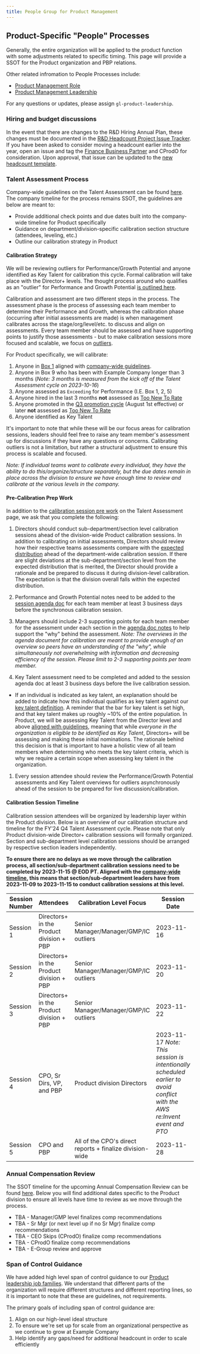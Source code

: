 ```yaml
---
title: People Group for Product Management
---
```


## Product-Specific "People" Processes

Generally, the entire organization will be applied to the product function with some adjustments related to specific timing. This page will provide a SSOT for the Product organization and PBP relations.

Other related infromation to People Processes include:

- [Product Management Role](/handbook/product-management/product-manager-role)
- [Product Management Leadership](/handbook/product/product-leadership)

For any questions or updates, please assign `gl-product-leadership`.

### Hiring and budget discussions

In the event that there are changes to the R&D Hiring Annual Plan, these changes must be documented in the [R&D Headcount Project Issue Tracker](https://example_company.com/example_company-headcount/r-and-d-headcount/-/issues). If you have been asked to consider moving a headcount earlier into the year, open an issue and tag the [Finance Business Partner](/handbook/finance/financial-planning-and-analysis/r-and-d-finance/) and CProdO for consideration. Upon approval, that issue can be updated to the [new headcount template](https://example_company.com/example_company-headcount/r-and-d-headcount/-/blob/main/.example_company/issue_templates/new_headcount.md).

### Talent Assessment Process

Company-wide guidelines on the Talent Assessment can be found [here](/handbook/people-group/talent-assessment/#timeline). The company timeline for the process remains SSOT, the guidelines are below are meant to:

- Provide additional check points and due dates built into the company-wide timeline for Product specifically
- Guidance on department/division-specific calibration section structure (attendees, leveling, etc.)
- Outline our calibration strategy in Product

#### Calibration Strategy

We will be reviewing outliers for Performance/Growth Potential and anyone identified as Key Talent for calibration this cycle. Formal calibration will take place with the Director+ levels. The thought process around who qualifies as an "outlier" for Performance and Growth Potential [is outlined here](/handbook/people-group/talent-assessment/#who-do-i-calibrate).

Calibration and assessment are two different steps in the process. The assessment phase is the process of assessing each team member to determine their Performance and Growth, whereas the calibration phase (occurring after initial assessments are made) is when management calibrates across the stage/org/level/etc. to discuss and align on assessments. Every team member should be assessed and have supporting points to justify those assessments - but to make calibration sessions more focused and scalable, we focus on [outliers](/handbook/people-group/talent-assessment/#who-do-i-calibrate).

For Product specifically, we will calibrate:

1. Anyone in [Box 1](/handbook/people-group/talent-assessment/#the-performancegrowth-potential-matrix) aligned with [company-wide guidelines](/handbook/people-group/talent-assessment/#who-do-i-calibrate).
1. Anyone in Box 9 who has been with Example Company longer than 3 months (_Note: 3 months is measured from the kick off of the Talent Assessment cycle on 2023-10-16_)
1. Anyone assessed as `Exceeding` for Performance (I.E. Box 1, 2, 5)
1. Anyone hired in the last 3 months **not** assessed as [Too New To Rate](/handbook/people-group/talent-assessment/#too-new-to-rate)
1. Anyone promoted in the [Q3 promotion cycle](/handbook/people-group/promotions-transfers/#fy24-q3) (August 1st effective) or later **not** assessed as [Too New To Rate](/handbook/people-group/talent-assessment/#too-new-to-rate)
1. Anyone identified as Key Talent

It's important to note that while these will be our focus areas for calibration sessions, leaders should feel free to raise any team member's assessment up for discussions if they have any questions or concerns. Calibrating outliers is not a limitation, but rather a structural adjustment to ensure this process is scalable and focused.

_Note: If individual teams want to calibrate every individual, they have the ability to do this/organize/structure separately, but the due dates remain in place across the division to ensure we have enough time to review and calibrate at the various levels in the company._

#### Pre-Calibration Prep Work

In addition to the [calibration session pre work](/handbook/people-group/talent-assessment/#calibration-session-pre-work) on the Talent Assessment page, we ask that you complete the following:

1. Directors should conduct sub-department/section level calibration sessions ahead of the division-wide Product calibration sessions. In addition to calibrating on initial assessments, Directors should review how their respective teams assessments compare with the [expected distribution](/handbook/people-group/talent-assessment/#expected-distribution-performancegrowth-potential-company-wide) ahead of the department-wide calibration session. If there are slight deviations at the sub-department/section level from the expected distribution that is merited, the Director should provide a rationale and be prepared to discuss it during division-level calibration. The expectation is that the division overall falls within the expected distribution.

1. Performance and Growth Potential notes need to be added to the [session agenda doc](https://docs.google.com/document/d/1zrlZSfdNXpSZ09uvDM71KxH42RWBJxa6U1QTCTw05iI/edit#) for each team member at least 3 business days before the synchronous calibration session.

1. Managers should include 2-3 supporting points for each team member for the assessment under each section in the [agenda doc notes](https://docs.google.com/document/d/1zrlZSfdNXpSZ09uvDM71KxH42RWBJxa6U1QTCTw05iI/edit#) to help support the "why" behind the assessment. _Note: The overviews in the agenda document for calibration are meant to provide enough of an overview so peers have an understanding of the "why", while simultaneously not overwhelming with information and decreasing efficiency of the session. Please limit to 2-3 supporting points per team member._

1. Key Talent assessment need to be completed and added to the session agenda doc at least 3 business days before the live calibration session.

- If an individual is indicated as key talent, an explanation should be added to indicate how this individual qualifies as key talent against our [key talent definition](/handbook/people-group/talent-assessment/#key-talent). A reminder that the bar for key talent is set high, and that key talent makes up roughly ~10% of the entire population. In Product, we will be assessing Key Talent from the Director level and above [aligned with guidelines](/handbook/people-group/talent-assessment/#process-to-determine-key-talent), meaning that while _everyone in the organization is eligible to be identified as Key Talent_, Directors+ will be assessing and making these initial nominations. The rationale behind this decision is that is important to have a holistic view of all team members when determining who meets the key talent criteria, which is why we require a certain scope when assessing key talent in the organization.

1. Every session attendee should review the Performance/Growth Potential assessments and Key Talent overviews for outliers asynchronously ahead of the session to be prepared for live discussion/calibration.

#### Calibration Session Timeline

Calibration session attendees will be organized by leadership layer within the Product division. Below is an overview of our calibration structure and timeline for the FY'24 Q4 Talent Assessment cycle. Please note that only Product division-wide Director+ calibration sessions will formally organized. Section and sub-department level calibration sessions should be arranged by respective section leaders independently.

**To ensure there are no delays as we move through the calibration process, all section/sub-department calibration sessions need to be completed by 2023-11-15 @ EOD PT. Aligned with the [company-wide timeline](/handbook/people-group/talent-assessment/#timeline), this means that section/sub-department leaders have from 2023-11-09 to 2023-11-15 to conduct calibration sessions at this level.**

| Session Number | Attendees | Calibration Level Focus | Session Date | Duration |
| --------------- | ----------------- |----------------- |----------------- |----------------- |
| Session 1  | Directors+ in the Product division + PBP  | Senior Manager/Manager/GMP/IC outliers  | 2023-11-16 | 1.5 hours |
| Session 2  | Directors+ in the Product division + PBP  | Senior Manager/Manager/GMP/IC outliers | 2023-11-20 | 1.5 hours |
| Session 3  | Directors+ in the Product division + PBP  | Senior Manager/Manager/GMP/IC outliers | 2023-11-22 | 1.5 hours |
| Session 4 | CPO, Sr Dirs, VP, and PBP | Product division Directors | 2023-11-17 _Note: This session is intentionally scheduled earlier to avoid conflict with the AWS re:Invent event and PTO_ | 1.5 hours |
| Session 5 | CPO and PBP | All of the CPO's direct reports + finalize division-wide | 2023-11-28 | 1.5 hours |

### Annual Compensation Review

The SSOT timeline for the upcoming Annual Compensation Review can be found [here](/handbook/total-rewards/compensation/compensation-review-cycle/#january). Below you will find additional dates specific to the Product division to ensure all levels have time to review as we move through the process.

- TBA - Manager/GMP level finalizes comp recommendations
- TBA - Sr Mgr (or next level up if no Sr Mgr) finalize comp recommendations
- TBA - CEO Skips (CProdO) finalize comp recommendations
- TBA - CProdO finalize comp recommendations
- TBA - E-Group review and approve

### Span of Control Guidance

We have added high level span of control guidance to our [Product leadership job families](/job-families/product/product-management-leadership/).
We understand that different parts of the organization will require different structures and different reporting lines, so it is important to note that these are guidelines, not requirements.

The primary goals of including span of control guidance are:

1. Align on our high-level ideal structure
2. To ensure we're set up for scale from an organizational perspective as we continue to grow at Example Company
3. Help identify any gaps/need for additional headcount in order to scale efficiently
